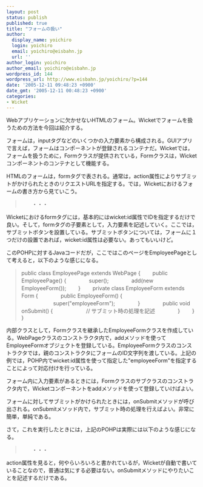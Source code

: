 ```yaml
---
layout: post
status: publish
published: true
title: "フォームの扱い"
author:
  display_name: yoichiro
  login: yoichiro
  email: yoichiro@eisbahn.jp
  url: ''
author_login: yoichiro
author_email: yoichiro@eisbahn.jp
wordpress_id: 144
wordpress_url: http://www.eisbahn.jp/yoichiro/?p=144
date: '2005-12-11 09:48:23 +0900'
date_gmt: '2005-12-11 00:48:23 +0900'
categories:
- Wicket
---
```


Webアプリケーションに欠かせないHTMLのフォーム。Wicketでフォームを扱うための方法を今回は紹介する。

フォームは，inputタグなどのいくつかの入力要素から構成される。GUIアプリで言えば，フォームはコンポーネントが登録されるコンテナだ。Wicketでは，フォームを扱うために，Formクラスが提供されている，Formクラスは，Wicketコンポーネントのコンテナとして機能する。

HTMLのフォームは，formタグで表される。通常は，action属性によりサブミットがかけられたときのリクエストURLを指定する。では，Wicketにおけるフォームの書き方から見ていこう。

>　　・・・
　　


Wicketにおけるformタグには，基本的にはwicket:id属性でIDを指定するだけで良い。そして，formタグの子要素として，入力要素を記述していく。ここでは，サブミットボタンを設置している。サブミットボタンについては，フォームに１つだけの設置であれば，wicket:id属性は必要ない。あってもいいけど。

このPOHPに対するJavaコードだが，ここではこのページをEmployeePageとして考えると，以下のような感じになる。

>public class EmployeePage extends WebPage {
　　public EmployeePage() {
　　　　super();
　　　　add(new EmployeeForm());
　　}
　　private class EmployeeForm extends 
Form {
　　　　public EmployeeForm() {
　　　　　　super("employeeForm");
　　　　}
　　　　public void 
onSubmit() {
　　　　　　// サブミット時の処理を記述
　　　　}
　　}
}


内部クラスとして，Formクラスを継承したEmployeeFormクラスを作成している。WebPageクラスのコンストラクタ内で，addメソッドを使ってEmployeeFormオブジェクトを登録している。EmployeeFormクラスのコンストラクタでは，親のコンストラクタにフォームのID文字列を渡している。上記の例では，POHP内でwicket:id属性を使って指定した"employeeForm"を指定することによって対応付けを行っている。

フォーム内に入力要素があるときには，Formクラスのサブクラスのコンストラクタ内で，Wicketコンポーネントをaddメソッドを使って登録していけばよい。

フォームに対してサブミットがかけられたときには，onSubmitメソッドが呼び出される。onSubmitメソッド内で，サブミット時の処理を行えばよい。非常に簡単，単純である。

さて，これを実行したときには，上記のPOHPは実際には以下のような感じになる。

>　　・・・
　　


action属性を見ると，何やらいろいろと書かれているが，Wicketが自動で書いていることなので，普通は気にする必要はない。onSubmitメソッドにやりたいことを記述するだけである。

